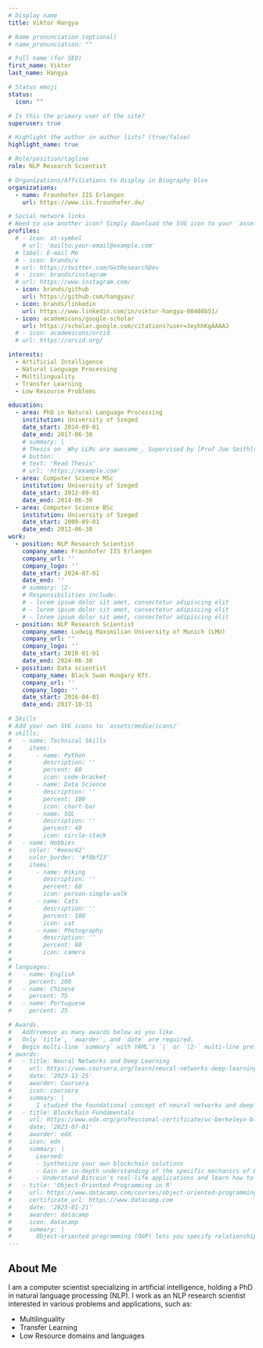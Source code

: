```yaml
---
# Display name
title: Viktor Hangya

# Name pronunciation (optional)
# name_pronunciation: ""

# Full name (for SEO)
first_name: Viktor
last_name: Hangya

# Status emoji
status:
  icon: ""

# Is this the primary user of the site?
superuser: true

# Highlight the author in author lists? (true/false)
highlight_name: true

# Role/position/tagline
role: NLP Research Scientist

# Organizations/Affiliations to display in Biography blox
organizations:
  - name: Fraunhofer IIS Erlangen
    url: https://www.iis.fraunhofer.de/

# Social network links
# Need to use another icon? Simply download the SVG icon to your `assets/media/icons/` folder.
profiles:
  # - icon: at-symbol
    # url: 'mailto:your-email@example.com'
  # label: E-mail Me
  # - icon: brands/x
  # url: https://twitter.com/GetResearchDev
  # - icon: brands/instagram
  # url: https://www.instagram.com/
  - icon: brands/github
    url: https://github.com/hangyav/
  - icon: brands/linkedin
    url: https://www.linkedin.com/in/viktor-hangya-00408b51/
  - icon: academicons/google-scholar
    url: https://scholar.google.com/citations?user=3eyhhKgAAAAJ
  # - icon: academicons/orcid
  # url: https://orcid.org/

interests:
  - Artificial Intelligence
  - Natural Language Processing
  - Multilinguality
  - Transfer Learning
  - Low Resource Problems

education:
  - area: PhD in Natural Language Processing
    institution: University of Szeged
    date_start: 2014-09-01
    date_end: 2017-06-30
    # summary: |
    # Thesis on _Why LLMs are awesome_. Supervised by [Prof Joe Smith](https://example.com). Presented papers at 5 IEEE conferences with the contributions being published in 2 Springer journals.
    # button:
    # text: 'Read Thesis'
    # url: 'https://example.com'
  - area: Computer Science MSc
    institution: University of Szeged
    date_start: 2012-09-01
    date_end: 2014-06-30
  - area: Computer Science BSc
    institution: University of Szeged
    date_start: 2009-09-01
    date_end: 2012-06-30
work:
  - position: NLP Research Scientist
    company_name: Fraunhofer IIS Erlangen
    company_url: ''
    company_logo: ''
    date_start: 2024-07-01
    date_end: ''
    # summary: |2-
    # Responsibilities include:
    # - lorem ipsum dolor sit amet, consectetur adipiscing elit
    # - lorem ipsum dolor sit amet, consectetur adipiscing elit
    # - lorem ipsum dolor sit amet, consectetur adipiscing elit
  - position: NLP Research Scientist
    company_name: Ludwig Maximilian University of Munich (LMU)
    company_url: ''
    company_logo: ''
    date_start: 2018-01-01
    date_end: 2024-06-30
  - position: Data scientist
    company_name: Black Swan Hungary Kft.
    company_url: ''
    company_logo: ''
    date_start: 2016-04-01
    date_end: 2017-10-31

# Skills
# Add your own SVG icons to `assets/media/icons/`
# skills:
#   - name: Technical Skills
#     items:
#       - name: Python
#         description: ''
#         percent: 80
#         icon: code-bracket
#       - name: Data Science
#         description: ''
#         percent: 100
#         icon: chart-bar
#       - name: SQL
#         description: ''
#         percent: 40
#         icon: circle-stack
#   - name: Hobbies
#     color: '#eeac02'
#     color_border: '#f0bf23'
#     items:
#       - name: Hiking
#         description: ''
#         percent: 60
#         icon: person-simple-walk
#       - name: Cats
#         description: ''
#         percent: 100
#         icon: cat
#       - name: Photography
#         description: ''
#         percent: 80
#         icon: camera
#
# languages:
#   - name: English
#     percent: 100
#   - name: Chinese
#     percent: 75
#   - name: Portuguese
#     percent: 25

# Awards.
#   Add/remove as many awards below as you like.
#   Only `title`, `awarder`, and `date` are required.
#   Begin multi-line `summary` with YAML's `|` or `|2-` multi-line prefix and indent 2 spaces below.
# awards:
#   - title: Neural Networks and Deep Learning
#     url: https://www.coursera.org/learn/neural-networks-deep-learning
#     date: '2023-11-25'
#     awarder: Coursera
#     icon: coursera
#     summary: |
#       I studied the foundational concept of neural networks and deep learning. By the end, I was familiar with the significant technological trends driving the rise of deep learning; build, train, and apply fully connected deep neural networks; implement efficient (vectorized) neural networks; identify key parameters in a neural network’s architecture; and apply deep learning to your own applications.
#   - title: Blockchain Fundamentals
#     url: https://www.edx.org/professional-certificate/uc-berkeleyx-blockchain-fundamentals
#     date: '2023-07-01'
#     awarder: edX
#     icon: edx
#     summary: |
#       Learned:
#       - Synthesize your own blockchain solutions
#       - Gain an in-depth understanding of the specific mechanics of Bitcoin
#       - Understand Bitcoin’s real-life applications and learn how to attack and destroy Bitcoin, Ethereum, smart contracts and Dapps, and alternatives to Bitcoin’s Proof-of-Work consensus algorithm
#   - title: 'Object-Oriented Programming in R'
#     url: https://www.datacamp.com/courses/object-oriented-programming-with-s3-and-r6-in-r
#     certificate_url: https://www.datacamp.com
#     date: '2023-01-21'
#     awarder: datacamp
#     icon: datacamp
#     summary: |
#       Object-oriented programming (OOP) lets you specify relationships between functions and the objects that they can act on, helping you manage complexity in your code. This is an intermediate level course, providing an introduction to OOP, using the S3 and R6 systems. S3 is a great day-to-day R programming tool that simplifies some of the functions that you write. R6 is especially useful for industry-specific analyses, working with web APIs, and building GUIs.
---
```


## About Me

I am a computer scientist specializing in artificial intelligence, holding a
PhD in natural language processing (NLP). I work as an NLP research scientist
interested in various problems and applications, such as:
- Multilinguality
- Transfer Learning
- Low Resource domains and languages
